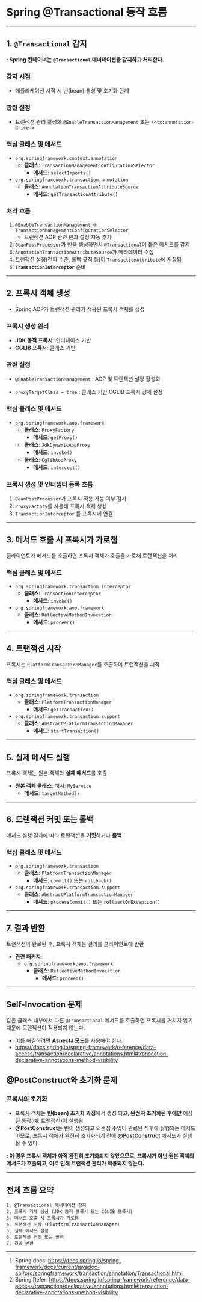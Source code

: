 # **Spring @Transactional 동작 흐름**

---

## **1. `@Transactional` 감지**
**: Spring 컨테이너는 `@Transactional` 애너테이션을 감지하고 처리한다.**

### **감지 시점**
- 애플리케이션 시작 시 빈(bean) 생성 및 초기화 단계

### **관련 설정**
- 트랜잭션 관리 활성화 `@EnableTransactionManagement` 또는 `\<tx:annotation-driven>`


### **핵심 클래스 및 메서드**
- `org.springframework.context.annotation`
    - **클래스**: `TransactionManagementConfigurationSelector`
        - **메서드**: `selectImports()`
- `org.springframework.transaction.annotation`
    - **클래스**: `AnnotationTransactionAttributeSource`
        - **메서드**: `getTransactionAttribute()`

### **처리 흐름**
1. `@EnableTransactionManagement` → `TransactionManagementConfigurationSelector`
    - 트랜잭션 AOP 관련 빈과 설정 자동 추가
2. `BeanPostProcessor`가 빈을 생성하면서 `@Transactional`이 붙은 메서드를 감지
3. `AnnotationTransactionAttributeSource`가 메타데이터 수집
4. 트랜잭션 설정(전파 수준, 롤백 규칙 등)이 `TransactionAttribute`에 저장됨
5. **`TransactionInterceptor`** 준비

---

## **2. 프록시 객체 생성**

- Spring AOP가 트랜잭션 관리가 적용된 프록시 객체를 생성

### **프록시 생성 원리**
- **JDK 동적 프록시**: 인터페이스 기반
- **CGLIB 프록시**: 클래스 기반

### **관련 설정**
- `@EnableTransactionManagement` : AOP 및 트랜잭션 설정 활성화

- `proxyTargetClass = true` : 클래스 기반 CGLIB 프록시 강제 설정

### **핵심 클래스 및 메서드**
- `org.springframework.aop.framework`
    - **클래스**: `ProxyFactory`
        - **메서드**: `getProxy()`
    - **클래스**: `JdkDynamicAopProxy`
        - **메서드**: `invoke()`
    - **클래스**: `CglibAopProxy`
        - **메서드**: `intercept()`

### **프록시 생성 및 인터셉터 등록 흐름**
1. `BeanPostProcessor`가 프록시 적용 가능 여부 검사
2. `ProxyFactory`를 사용해 프록시 객체 생성
3. `TransactionInterceptor` 를 프록시에 연결

---

## **3. 메서드 호출 시 프록시가 가로챔**

클라이언트가 메서드를 호출하면 프록시 객체가 호출을 가로채 트랜잭션을 처리

### **핵심 클래스 및 메서드**
- `org.springframework.transaction.interceptor`
    - **클래스**: `TransactionInterceptor`
        - **메서드**: `invoke()`
- `org.springframework.aop.framework`
    - **클래스**: `ReflectiveMethodInvocation`
        - **메서드**: `proceed()`

---

## **4. 트랜잭션 시작**

프록시는 `PlatformTransactionManager`를 호출하여 트랜잭션을 시작

### **핵심 클래스 및 메서드**
- `org.springframework.transaction`
    - **클래스**: `PlatformTransactionManager`
        - **메서드**: `getTransaction()`
- `org.springframework.transaction.support`
    - **클래스**: `AbstractPlatformTransactionManager`
        - **메서드**: `startTransaction()`

---

## **5. 실제 메서드 실행**

프록시 객체는 원본 객체의 **실제 메서드**를 호출

- **원본 객체 클래스**: 예시: `MyService`
    - **메서드**: `targetMethod()`

---

## **6. 트랜잭션 커밋 또는 롤백**

메서드 실행 결과에 따라 트랜잭션을 **커밋**하거나 **롤백**

### **핵심 클래스 및 메서드**
- `org.springframework.transaction`
    - **클래스**: `PlatformTransactionManager`
        - **메서드**: `commit()` 또는 `rollback()`
- `org.springframework.transaction.support`
    - **클래스**: `AbstractPlatformTransactionManager`
        - **메서드**: `processCommit()` 또는 `rollbackOnException()`

---

## **7. 결과 반환**

트랜잭션이 완료된 후, 프록시 객체는 결과를 클라이언트에 반환

- **관련 패키지**:
    - `org.springframework.aop.framework`
        - **클래스**: `ReflectiveMethodInvocation`
            - **메서드**: `proceed()`

---

## **Self-Invocation 문제**

같은 클래스 내부에서 다른 `@Transactional` 메서드를 호출하면 프록시를 거치지 않기 때문에 트랜잭션이 적용되지 않는다.
- 이를 해결하려면 **AspectJ 모드**를 사용해야 한다.
- https://docs.spring.io/spring-framework/reference/data-access/transaction/declarative/annotations.html#transaction-declarative-annotations-method-visibility

## **@PostConstruct와 초기화 문제**
### **프록시의 초기화**
- 프록시 객체는 **빈(bean) 초기화 과정**에서 생성 되고, **완전히 초기화된 후에만** 예상된 동작(예: 트랜잭션)이 실행됨
- **@PostConstruct**는 빈이 생성되고 의존성 주입이 완료된 직후에 실행되는 메서드 이므로, 프록시 객체가 완전히 초기화되기 전에 **@PostConstruct** 메서드가 실행될 수 있다.

**: 이 경우 프록시 객체가 아직 완전히 초기화되지 않았으므로, 프록시가 아닌 원본 객체의 메서드가 호출되고, 이로 인해 트랜잭션 관리가 적용되지 않는다.**

---

## **전체 흐름 요약**

```plaintext
1. @Transactional 애너테이션 감지  
2. 프록시 객체 생성 (JDK 동적 프록시 또는 CGLIB 프록시)  
3. 메서드 호출 시 프록시가 가로챔  
4. 트랜잭션 시작 (PlatformTransactionManager)  
5. 실제 메서드 실행  
6. 트랜잭션 커밋 또는 롤백  
7. 결과 반환  
```
---
1. Spring docs: https://docs.spring.io/spring-framework/docs/current/javadoc-api/org/springframework/transaction/annotation/Transactional.html
2. Spring Refer: https://docs.spring.io/spring-framework/reference/data-access/transaction/declarative/annotations.html#transaction-declarative-annotations-method-visibility